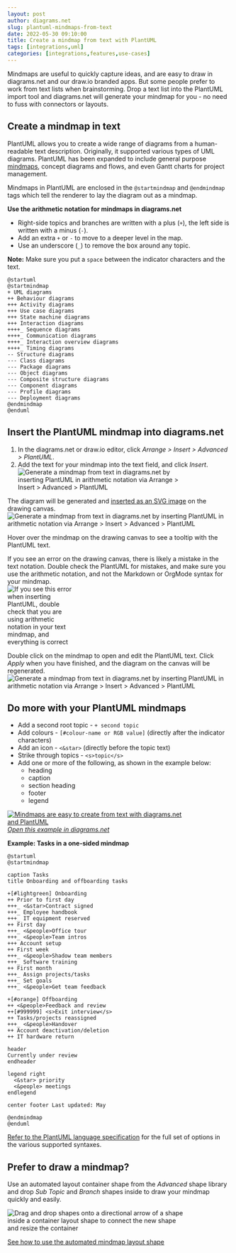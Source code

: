 ```yaml
---
layout: post
author: diagrams.net
slug: plantuml-mindmaps-from-text
date: 2022-05-30 09:10:00
title: Create a mindmap from text with PlantUML
tags: [integrations,uml]
categories: [integrations,features,use-cases]
---
```


Mindmaps are useful to quickly capture ideas, and are easy to draw in diagrams.net and our draw.io branded apps. But some people prefer to work from text lists when brainstorming. Drop a text list into the PlantUML import tool and diagrams.net will generate your mindmap for you - no need to fuss with connectors or layouts.

## Create a mindmap in text

PlantUML allows you to create a wide range of diagrams from a human-readable text description. Originally, it supported various types of UML diagrams. PlantUML has been expanded to include general purpose [mindmaps](https://plantuml.com/de/mindmap-diagram), concept diagrams and flows, and even Gantt charts for project management. 

Mindmaps in PlantUML are enclosed in the ``@startmindmap`` and ``@endmindmap`` tags which tell the renderer to lay the diagram out as a mindmap.

**Use the arithmetic notation for mindmaps in diagrams.net**
* Right-side topics and branches are written with a plus (``+``), the left side is written with a minus (``-``). 
* Add an extra ``+`` or ``-`` to move to a deeper level in the map.
* Use an underscore (``_``) to remove the box around any topic. 

**Note:** Make sure you put a ``space`` between the indicator characters and the text.

```
@startuml
@startmindmap
+ UML diagrams
++ Behaviour diagrams
+++ Activity diagrams
+++ Use case diagrams
+++ State machine diagrams
+++ Interaction diagrams
++++_ Sequence diagrams
++++_ Communication diagrams
++++_ Interaction overview diagrams
++++_ Timing diagrams
-- Structure diagrams
--- Class diagrams
--- Package diagrams
--- Object diagrams
--- Composite structure diagrams
--- Component diagrams
--- Profile diagrams
--- Deployment diagrams
@endmindmap
@enduml
```

## Insert the PlantUML mindmap into diagrams.net

1. In the diagrams.net or draw.io editor, click _Arrange > Insert > Advanced > PlantUML_.
2. Add the text for your mindmap into the text field, and click _Insert_.
<br /><img src="/assets/img/blog/mindmap-plantuml-example1-insert.png" style="width=100%;max-width:400px;height:auto;" alt="Generate a mindmap from text in diagrams.net by inserting PlantUML in arithmetic notation via Arrange > Insert > Advanced > PlantUML">

The diagram will be generated and [inserted as an SVG image](/doc/faq/svg-insert.html) on the drawing canvas.
<br /><img src="/assets/img/blog/mindmap-plantuml-example1-canvas.png" style="width=100%;max-width:600px;height:auto;" alt="Generate a mindmap from text in diagrams.net by inserting PlantUML in arithmetic notation via Arrange > Insert > Advanced > PlantUML">

Hover over the mindmap on the drawing canvas to see a tooltip with the PlantUML text.

If you see an error on the drawing canvas, there is likely a mistake in the text notation. Double check the PlantUML for mistakes, and make sure you use the arithmetic notation, and not the Markdown or OrgMode syntax for your mindmap.
<br /><img src="/assets/img/blog/mindmap-plantuml-example1-error.png" style="width=100%;max-width:150px;height:auto;" alt="If you see this error when inserting PlantUML, double check that you are using arithmetic notation in your text mindmap, and everything is correct">

Double click on the mindmap to open and edit the PlantUML text. Click _Apply_ when you have finished, and the diagram on the canvas will be regenerated.
<br /><img src="/assets/img/blog/mindmap-plantuml-example1.png" style="width=100%;max-width:600px;height:auto;" alt="Generate a mindmap from text in diagrams.net by inserting PlantUML in arithmetic notation via Arrange > Insert > Advanced > PlantUML">

## Do more with your PlantUML mindmaps

* Add a second root topic - ``+ second topic``
* Add colours - ``[#colour-name or RGB value]`` (directly after the indicator characters)
* Add an icon - ``<&star>`` (directly before the topic text)
* Strike through topics - ``<s>topic</s>``
* Add one or more of the following, as shown in the example below: 
  * heading
  * caption
  * section heading
  * footer
  * legend

[<img src="/assets/img/blog/mindmap-plantuml-example2.png" style="width=100%;max-width:400px;height:auto;" alt="Mindmaps are easy to create from text with diagrams.net and PlantUML">
<br />_Open this example in diagrams.net_](https://viewer.diagrams.net/?lightbox=1&highlight=0000ff&edit=_blank&layers=1&nav=1&title=#Uhttps%3A%2F%2Fraw.githubusercontent.com%2Fjgraph%2Fdrawio-diagrams%2Fdev%2Fblog%2Fmindmap-plantuml-example.drawio)

**Example: Tasks in a one-sided mindmap**

```
@startuml
@startmindmap

caption Tasks
title Onboarding and offboarding tasks

+[#lightgreen] Onboarding
++ Prior to first day
+++_ <&star>Contract signed
+++_ Employee handbook
+++_ IT equipment reserved
++ First day
+++_ <&people>Office tour
+++_ <&people>Team intros
+++ Account setup
++ First week
+++_ <&people>Shadow team members
+++_ Software training
++ First month
+++_ Assign projects/tasks
+++_ Set goals
+++_ <&people>Get team feedback

+[#orange] Offboarding
++ <&people>Feedback and review
++[#999999] <s>Exit interview</s>
++ Tasks/projects reassigned
+++_ <&people>Handover
++ Account deactivation/deletion
++ IT hardware return

header
Currently under review
endheader

legend right
  <&star> priority
  <&people> meetings
endlegend

center footer Last updated: May

@endmindmap 
@enduml
```

[Refer to the PlantUML language specification](https://plantuml.com/de/mindmap-diagram) for the full set of options in the various supported syntaxes.


## Prefer to draw a mindmap?

Use an automated layout container shape from the _Advanced_ shape library and drop _Sub Topic_ and _Branch_ shapes inside to draw your mindmap quickly and easily. 

<img src="/assets/img/blog/automatic-layout-mindmap.gif" style="width=100%;max-width:400px;height:auto;" alt="Drag and drop shapes onto a directional arrow of a shape inside a container layout shape to connect the new shape and resize the container">

[See how to use the automated mindmap layout shape](/blog/automated-layout-shapes.html)

